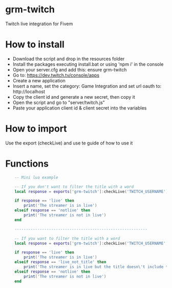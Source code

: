 # grm-twitch
Twitch live integration for Fivem

# How to install
- Download the script and drop in the resources folder
- Install the packages executing install.bat or using 'npm i' in the console
- Open your server.cfg and add this: ensure grm-twitch
- Go to: https://dev.twitch.tv/console/apps
- Create a new application
- Insert a name, set the category: Game Integration and set url oauth to: http://localhost
- Copy the client id and generate a new secret, then copy it
- Open the script and go to "server/twitch.js"
- Paste your application client id & client secret into the variables

# How to import 
Use the export (checkLive) and use te guide of how to use it

# Functions
```lua
    -- Mini lua example

    -- If you don't want to filter the title with a word
    local response = exports['grm-twitch']:checkLive('TWITCH_USERNAME')

    if response == 'live' then
        print('The streamer is in live')
    elseif response == 'notlive' then
        print('The streamer is not in live')
    end

    ----------------------------------------------------------

    -- If you want to filter the title with a word
    local response = exports['grm-twitch']:checkLive('TWITCH_USERNAME', 'word')

    if response == 'live' then
        print('The streamer is in live')
    elseif response == 'live_not_title' then
        print('The streamer is in live but the title doesn\'t include the word you provided')
    elseif response == 'notlive' then
        print('The streamer is not in live')
    end
```
